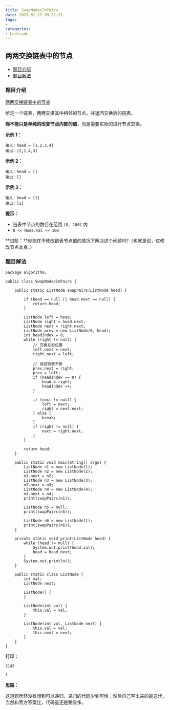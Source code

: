 ```yaml
---
title: SwapNodesInPairs
date: 2021-01-27 09:22:21
tags:
- 
categories:
- Leetcode 
---
```




## 两两交换链表中的节点

- [题目介绍](https://yangtzeshore.github.io/2021/01/27/SwapNodesInPairs/#题目介绍)
- [题目解法](https://yangtzeshore.github.io/2021/01/27/SwapNodesInPairs/#题目解法)

### 题目介绍

[两两交换链表中的节点](https://leetcode-cn.com/problems/swap-nodes-in-pairs/)

给定一个链表，两两交换其中相邻的节点，并返回交换后的链表。

**你不能只是单纯的改变节点内部的值**，而是需要实际的进行节点交换。

**示例 1：**

```
输入：head = [1,2,3,4]
输出：[2,1,4,3]
```

**示例 2：**

```
输入：head = []
输出：[]
```

**示例 3：**

```
输入：head = [1]
输出：[1]
```

**提示：**

- 链表中节点的数目在范围 `[0, 100]` 内
- `0 <= Node.val <= 100`

**进阶：**你能在不修改链表节点值的情况下解决这个问题吗?（也就是说，仅修改节点本身。）

### 题目解法

```
package algorithm;

public class SwapNodesInPairs {

    public static ListNode swapPairs(ListNode head) {

        if (head == null || head.next == null) {
            return head;
        }

        ListNode left = head;
        ListNode right = head.next;
        ListNode next = right.next;
        ListNode prev = new ListNode(0, head);
        int headIndex = 0;
        while (right != null) {
            // 交换左右位置
            left.next = next;
            right.next = left;

            // 保证链表不断
            prev.next = right;
            prev = left;
            if (headIndex == 0) {
                head = right;
                headIndex ++;
            }

            if (next != null) {
                left = next;
                right = next.next;
            } else {
                break;
            }
            if (right != null) {
                next = right.next;
            }
        }

        return head;
    }

    public static void main(String[] args) {
        ListNode n1 = new ListNode(1);
        ListNode n2 = new ListNode(2);
        n1.next = n2;
        ListNode n3 = new ListNode(3);
        n2.next = n3;
        ListNode n4 = new ListNode(4);
        n3.next = n4;
        print(swapPairs(n1));

        ListNode n5 = null;
        print(swapPairs(n5));

        ListNode n6 = new ListNode(1);
        print(swapPairs(n6));
    }

    private static void print(ListNode head) {
        while (head != null) {
            System.out.print(head.val);
            head = head.next;
        }
        System.out.println();
    }

    public static class ListNode {
        int val;
        ListNode next;

        ListNode() {
        }

        ListNode(int val) {
            this.val = val;
        }

        ListNode(int val, ListNode next) {
            this.val = val;
            this.next = next;
        }
    }
}
```

打印：

```
2143

1
```

**思路：**

这道题居然没有想到可以递归，递归的代码少到可怜；然后自己写出来的是迭代，当然和官方答案比，代码量还是稍显多。